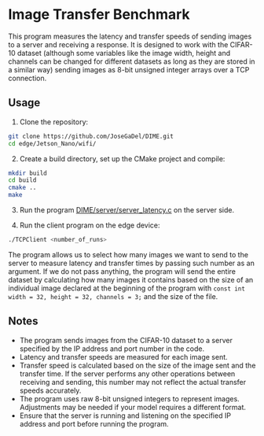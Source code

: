 # Image Transfer Benchmark

This program measures the latency and transfer speeds of sending images to a server and receiving a response. It is designed to work with the CIFAR-10 dataset (although some variables like the image width, height and channels can be changed for different datasets as long as they are stored in a similar way) sending images as 8-bit unsigned integer arrays over a TCP connection.

## Usage

1. Clone the repository:

```bash
git clone https://github.com/JoseGaDel/DIME.git
cd edge/Jetson_Nano/wifi/
```

2. Create a build directory, set up the CMake project and compile:

```bash
mkdir build
cd build
cmake ..
make
```

3. Run the program [DIME/server/server_latency.c](https://github.com/JoseGaDel/DIME/blob/main/server/) on the server side.

4. Run the client program on the edge device:

```bash
./TCPClient <number_of_runs>
```

The program allows us to select how many images we want to send to the server to measure latency and transfer times by passing such number as an argument. If we do not pass anything, the program will send the entire dataset by calculating how many images it contains based on the size of an individual image declared at the beginning of the program with `const int width = 32, height = 32, channels = 3;` and the size of the file.

## Notes
* The program sends images from the CIFAR-10 dataset to a server specified by the IP address and port number in the code.
* Latency and transfer speeds are measured for each image sent.
* Transfer speed is calculated based on the size of the image sent and the transfer time. If the server performs any other operations between receiving and sending, this number may not reflect the actual transfer speeds accurately.
* The program uses raw 8-bit unsigned integers to represent images. Adjustments may be needed if your model requires a different format.
* Ensure that the server is running and listening on the specified IP address and port before running the program.

